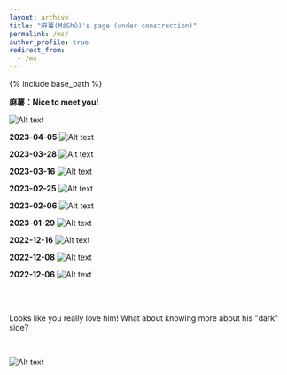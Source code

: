 ```yaml
---
layout: archive
title: "麻薯(MáShǔ)'s page (under construction)"
permalink: /ms/
author_profile: true
redirect_from:
  - /ms
---
```


{% include base_path %}

**麻薯：Nice to meet you!**

![Alt text](https://rihuanhuang.github.io/images/MS/20230112.jpg "N2MY")

**2023-04-05**
![Alt text](https://rihuanhuang.github.io/images/MS/20230405.jpg "2023_04_05")

**2023-03-28**
![Alt text](https://rihuanhuang.github.io/images/MS/20230328.jpg "2023_03_28")

**2023-03-16**
![Alt text](https://rihuanhuang.github.io/images/MS/20230316.jpg "2023_03_16")

**2023-02-25**
![Alt text](https://rihuanhuang.github.io/images/MS/20230225.jpg "2023_02_25")

**2023-02-06**
![Alt text](https://rihuanhuang.github.io/images/MS/20230206.jpg "2023_02_06")

**2023-01-29**
![Alt text](https://rihuanhuang.github.io/images/MS/20230129.jpg "2023_01_29")

**2022-12-16**
![Alt text](https://rihuanhuang.github.io/images/MS/20221216.jpg "2022_12_16")

**2022-12-08**
![Alt text](https://rihuanhuang.github.io/images/MS/20221208.jpg "2022_12_08")

**2022-12-06**
![Alt text](https://rihuanhuang.github.io/images/MS/20221206.jpg "2022_12_06")

<br>
<br>

Looks like you really love him! What about knowing more about his "dark" side?

<br>

![Alt text](https://rihuanhuang.github.io/images/MS/meme.png "meme")